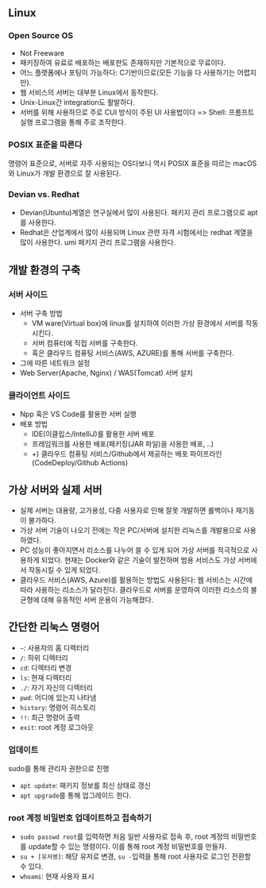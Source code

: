 ## Linux
### Open Source OS
- Not Freeware
- 패키징하여 유료로 배포하는 배포판도 존재하지만 기본적으로 무료이다.
- 어느 플랫폼에나 포팅이 가능하다: C기반이므로(모든 기능을 다 사용하기는 어렵지만).
- 웹 서비스의 서버는 대부분 Linux에서 동작한다.
- Unix-Linux간 integration도 활발하다.
- 서버를 위해 사용하므로 주로 CUI 방식이 주된 UI 사용법이다 => Shell: 프롬프트 실행 프로그램을 통해 주로 조작한다.
### POSIX 표준을 따른다
명령어 표준으로, 서버로 자주 사용되는 OS다보니 역시 POSIX 표준을 따르는 macOS와 Linux가 개발 환경으로 잘 사용된다.
### Devian vs. Redhat
- Devian(Ubuntu)계열은 연구실에서 많이 사용된다. 패키지 관리 프로그램으로 apt를 사용한다.
- Redhat은 산업계에서 많이 사용되며 Linux 관련 자격 시험에서는 redhat 계열을 많이 사용한다. umi 패키지 관리 프로그램을 사용한다.
## 개발 환경의 구축
### 서버 사이드
- 서버 구축 방법
	- VM ware(Virtual box)에 linux를 설치하여 이러한 가상 환경에서 서버를 작동시킨다.
	- 서버 컴퓨터에 직접 서버를 구축한다.
	- 혹은 클라우드 컴퓨팅 서비스(AWS, AZURE)를 통해 서버를 구축한다.
- 그에 따른 네트워크 설정
- Web Server(Apache, Nginx) / WAS(Tomcat) 서버 설치
### 클라이언트 사이드
- Npp 혹은 VS Code를 활용한 서버 실행
- 배포 방법
	- IDE(이클립스/IntelliJ)를 활용한 서버 배포
	- 프레임워크를 사용한 배포(패키징(JAR 파일)을 사용한 배포, ..)
	- +) 클라우드 컴퓨팅 서비스/Github에서 제공하는 배포 파이프라인(CodeDeploy/Github Actions)
## 가상 서버와 실제 서버
- 실제 서버는 대용량, 고가용성, 다중 사용자로 인해 잘못 개발하면 롤백이나 재기동이 불가하다.
- 가상 서버 기술이 나오기 전에는 작은 PC/서버에 설치한 리눅스를 개발용으로 사용하였다.
- PC 성능이 좋아지면서 리소스를 나누어 쓸 수 있게 되어 가상 서버를 적극적으로 사용하게 되었다. 현재는 Docker와 같은 기술이 발전하며 범용 서비스도 가상 서버에서 작동시킬 수 있게 되었다.
- 클라우드 서비스(AWS, Azure)를 활용하는 방법도 사용된다: 웹 서비스는 시간에 따라 사용하는 리소스가 달라진다. 클라우드로 서버를 운영하여 이러한 리소스의 불균형에 대해 유동적인 서버 운용이 가능해졌다.
## 간단한 리눅스 명령어
- `~`: 사용자의 홈 디렉터리
- `/`: 하위 디렉터리
- `cd`: 디렉터리 변경
- `ls`: 현재 디렉터리
- `./`: 자기 자신의 디렉터리
- `pwd`: 어디에 있는지 나타냄
- `history`: 명령어 히스토리
- `!!`: 최근 명령어 출력
- `exit`: root 계정 로그아웃
### 업데이트
sudo를 통해 관리자 권한으로 진행
- `apt update`: 패키지 정보를 최신 상태로 갱신
- `apt upgrade`를 통해 업그레이드 한다.
### root 계정 비밀번호 업데이트하고 접속하기
- `sudo passwd root`를 입력하면 처음 일반 사용자로 접속 후, root 계정의 비밀번호를 update할 수 있는 명령이다. 이를 통해 root 계정 비밀번호를 만들자.
- `su + [유저명]`: 해당 유저로 변경, `su -`입력을 통해 root 사용자로 로그인 전환할 수 있다.
- `whoami`: 현재 사용자 표시
